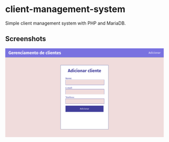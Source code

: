 # client-management-system
Simple client management system with PHP and MariaDB.

## Screenshots
![Client insertion](screenshots/add_client.png)
